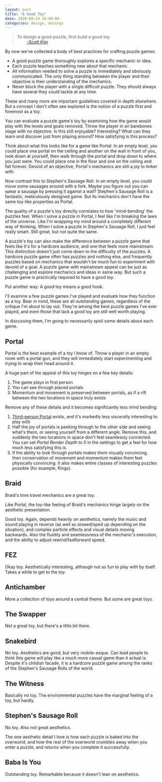 ```yaml
---
layout: post
title: "A Good Toy"
date: 2020-09-24 19:00:00
categories: design, musings
---
```

>To design a good puzzle, first build a good toy.  
>&nbsp;&nbsp;&nbsp;&nbsp;&nbsp;&nbsp;&nbsp;&nbsp;[_-Scott Kim_](http://www.scottkim.com.previewc40.carrierzone.com/thinkinggames/whatisapuzzle/index.html)

By now we've collected a body of best practices for crafting puzzle games:
- A good puzzle game thoroughly explores a specific mechanic or idea.
- Each puzzle teaches something new about that mechanic.
- All information needed to solve a puzzle is immediately and obviously communicated. The only thing standing between the player and their objective is their understanding of the mechanics.
- Never block the player with a single difficult puzzle. They should always have several they could tackle at any time.

These and many more are important guidelines covered in depth elsewhere. But a concept I don't often see explored is the notion of a puzzle first and foremost as a toy.

You can evaluate a puzzle game's toy by examining how the game would play with the levels and goals removed. Throw the player in an barebones stage with no objective. Is this still enjoyable? Interesting? What can they learn and discover just from playing around? How satisfying is this process?

Think about what this looks like for a game like Portal. In an empty level, you could place one portal on the ceiling and another on the wall in front of you, look down at yourself, then walk through the portal and drop down to where you just were. You could place one in the floor and one on the ceiling and fall forever. Devoid of an objective, Portal's mechanics are still a joy to tinker with.

Now contrast this to Stephen's Sausage Roll. In an empty level, you could move some sausages around with a fork. Maybe you figure out you can spear a sausage by pressing it against a wall? Stephen's Sausage Roll is a fantastic, meticulously designed game. But its mechanics don't have the same toy-like properties as Portal.

The quality of a puzzle's toy directly correlates to how 'mind-bending' the puzzles feel. When I solve a puzzle in Portal, I feel like I'm breaking the laws of the universe. Like I'm wrapping my mind around a completely different way of thinking. When I solve a puzzle in Stephen's Sausage Roll, I just feel really smart. Still great, but not quite the same.

A puzzle's toy can also make the difference between a puzzle game that feels like it's for a hardcore audience, and one that feels more mainstream. This distinction doesn't just come down to the difficulty of the puzzles. A hardcore puzzle game often has puzzles and nothing else, and frequently puzzles based on mechanics that wouldn't be much fun to experiment with devoid of a goal. A puzzle game with mainstream appeal can be just as challenging and explore mechanics and ideas in same way. But such a puzzle game is practically required to have a good toy.

Put another way: A good toy means a good hook.

I'll examine a few puzzle games I've played and evaluate how they function as a toy. Bear in mind, these are all _outstanding_ games, regardless of the critique I'm about to lay out. They're among the best puzzle games I've ever played, and even those that lack a good toy are still well worth playing.

In discussing them, I'm going to necessarily spoil some details about each game.


## Portal

Portal is the best example of a toy I know of. Throw a player in an empty room with a portal gun, and they will immediately start experimenting and trying to wrap their head around it.

A huge part of the appeal of this toy hinges on a few key details:
1. The game plays in first person
2. You can see through placed portals
3. Momentum and movement is preserved between portals, as if a rift between the two locations in space truly exists

Remove any of these details and it becomes significantly less mind bending:
1. [Third-person Portal](https://portal.wecreatestuff.com/portal.php) exists, and it's markedly less viscerally interesting to play with
2. Half the joy of portals is peeking through to the other side and seeing what's there, or seeing yourself from a different angle. Remove this, and suddenly the two locations in space don't feel seamlessly connected. You can set _Portal Render Depth_ to 0 in the settings to get a feel for how much less satisfying this is.
3. If the ability to look through portals makes them visually convincing, then conservation of movement and momentum makes them feel physically convincing. It also makes entire classes of interesting puzzles possible (for example, flings).


## Braid

Braid's time travel mechanics are a great toy.

Like Portal, the toy-like feeling of Braid's mechanics hinge largely on the aesthetic presentation. 

Good toy. Again, depends heavily on aesthetics, namely the music and sound playing in reverse (as well as slowed/sped up depending on the situation), and complex particle effects and visual details moving backwards. Also the fluidity and seamlessness of the mechanic's execution, and the ability to adjust rewind/fastforward speed.


## FEZ

Okay toy. Aesthetically interesting, although not as fun to play with by itself. Takes a while to get to the toy.


## Antichamber

More a collection of toys around a central theme. But some are great toys.


## The Swapper

Not a great toy, but there's a little bit there.


## Snakebird

No toy. Aesthetics are good, but very mobile-esque. Can lead people to think this game will play like a much more casual game than it actual is. Despite it's childish facade, it is a hardcore puzzle game among the ranks of the Stephen's Sausage Rolls of the world.


## The Witness

Basically no toy. The environmental puzzles have the marginal feeling of a toy, but hardly.


## Stephen's Sausage Roll

No toy. Also not great aesthetics.

The one aesthetic detail I love is how each puzzle is baked into the overworld, and how the rest of the overworld crumbles away when you enter a puzzle, and returns when you complete it successfully.


## Baba Is You

Outstanding toy. Remarkable because it doesn't lean on aesthetics.

